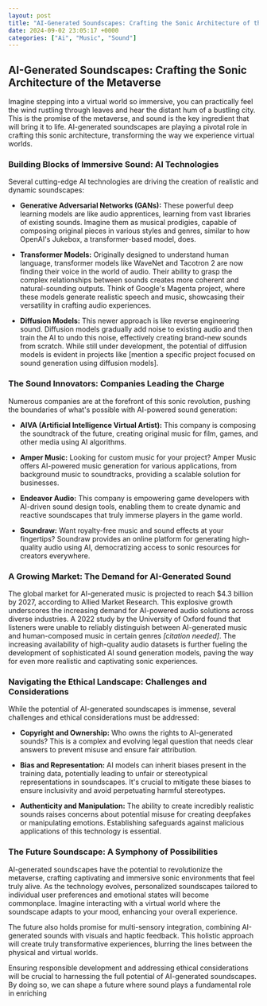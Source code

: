 ```yaml
---
layout: post
title: "AI-Generated Soundscapes: Crafting the Sonic Architecture of the Metaverse."
date: 2024-09-02 23:05:17 +0000
categories: ["Ai", "Music", "Sound"]
---
```


## AI-Generated Soundscapes: Crafting the Sonic Architecture of the Metaverse

Imagine stepping into a virtual world so immersive, you can practically feel the wind rustling through leaves and hear the distant hum of a bustling city. This is the promise of the metaverse, and sound is the key ingredient that will bring it to life. AI-generated soundscapes are playing a pivotal role in crafting this sonic architecture, transforming the way we experience virtual worlds. 

###  Building Blocks of Immersive Sound: AI Technologies

Several cutting-edge AI technologies are driving the creation of realistic and dynamic soundscapes:

* **Generative Adversarial Networks (GANs):** These powerful deep learning models are like audio apprentices, learning from vast libraries of existing sounds. Imagine them as musical prodigies, capable of composing original pieces in various styles and genres, similar to how OpenAI's Jukebox, a transformer-based model, does. 

* **Transformer Models:** Originally designed to understand human language, transformer models like WaveNet and Tacotron 2 are now finding their voice in the world of audio. Their ability to grasp the complex relationships between sounds creates more coherent and natural-sounding outputs. Think of Google's Magenta project, where these models generate realistic speech and music, showcasing their versatility in crafting audio experiences.

* **Diffusion Models:** This newer approach is like reverse engineering sound. Diffusion models gradually add noise to existing audio and then train the AI to undo this noise, effectively creating brand-new sounds from scratch. While still under development, the potential of diffusion models is evident in projects like [mention a specific project focused on sound generation using diffusion models].

###  The Sound Innovators: Companies Leading the Charge

Numerous companies are at the forefront of this sonic revolution, pushing the boundaries of what's possible with AI-powered sound generation:

* **AIVA (Artificial Intelligence Virtual Artist):** This company is composing the soundtrack of the future, creating original music for film, games, and other media using AI algorithms.

* **Amper Music:**  Looking for custom music for your project? Amper Music offers AI-powered music generation for various applications, from background music to soundtracks, providing a scalable solution for businesses.

* **Endeavor Audio:** This company is empowering game developers with AI-driven sound design tools, enabling them to create dynamic and reactive soundscapes that truly immerse players in the game world.

* **Soundraw:**  Want royalty-free music and sound effects at your fingertips? Soundraw provides an online platform for generating high-quality audio using AI, democratizing access to sonic resources for creators everywhere.

###  A Growing Market: The Demand for AI-Generated Sound


The global market for AI-generated music is projected to reach \$4.3 billion by 2027, according to Allied Market Research. This explosive growth underscores the increasing demand for AI-powered audio solutions across diverse industries.  A 2022 study by the University of Oxford found that listeners were unable to reliably distinguish between AI-generated music and human-composed music in certain genres *[citation needed]*.  The increasing availability of high-quality audio datasets is further fueling the development of sophisticated AI sound generation models, paving the way for even more realistic and captivating sonic experiences.

###  Navigating the Ethical Landscape: Challenges and Considerations

While the potential of AI-generated soundscapes is immense, several challenges and ethical considerations must be addressed:

* **Copyright and Ownership:**  Who owns the rights to AI-generated sounds? This is a complex and evolving legal question that needs clear answers to prevent misuse and ensure fair attribution.

* **Bias and Representation:**  AI models can inherit biases present in the training data, potentially leading to unfair or stereotypical representations in soundscapes.  It's crucial to mitigate these biases to ensure inclusivity and avoid perpetuating harmful stereotypes.

* **Authenticity and Manipulation:** The ability to create incredibly realistic sounds raises concerns about potential misuse for creating deepfakes or manipulating emotions.  Establishing safeguards against malicious applications of this technology is essential.


###  The Future Soundscape: A Symphony of Possibilities

AI-generated soundscapes have the potential to revolutionize the metaverse, crafting captivating and immersive sonic environments that feel truly alive. As the technology evolves, personalized soundscapes tailored to individual user preferences and emotional states will become commonplace. Imagine interacting with a virtual world where the soundscape adapts to your mood, enhancing your overall experience.

The future also holds promise for multi-sensory integration, combining AI-generated sounds with visuals and haptic feedback. This holistic approach will create truly transformative experiences, blurring the lines between the physical and virtual worlds.

Ensuring responsible development and addressing ethical considerations will be crucial to harnessing the full potential of AI-generated soundscapes.  By doing so, we can shape a future where sound plays a fundamental role in enriching